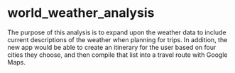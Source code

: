 # world_weather_analysis

The purpose of this analysis is to expand upon the weather data to include current descriptions of the weather when planning for trips. In addition, the new app would be able to create an itinerary for the user based on four cities they choose, and then compile that list into a travel route with Google Maps. 
